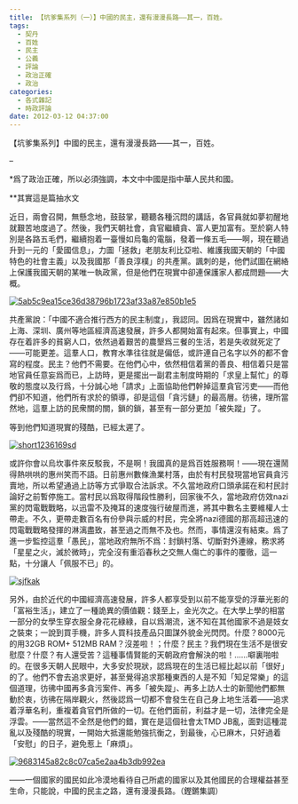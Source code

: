 ```yaml
---
title: 【坑爹集系列（一）】中國的民主，還有漫漫長路——其一，百姓。
tags:
  - 契丹
  - 百姓
  - 民主
  - 公義
  - 評論
  - 政治正確
  - 政治
categories:
  - 各式雜記
  - 時政評論
date: 2012-03-12 04:37:00
---
```


【坑爹集系列】中國的民主，還有漫漫長路——其一，百姓。

–

*爲了政治正確，所以必須強調，本文中中國是指中華人民共和國。

**其實這是篇抽水文

近日，兩會召開，無懸念地，鼓鼓掌，聽聽各種沉悶的講話，各官員就如夢初醒地就艱苦地度過了。然後，我們天朝社會，貪官繼續貪、富人更加富有。至於窮人特別是各路五毛們，繼續抱着一臺慢如烏龜的電腦，發着一條五毛——啊，現在聽過升到一元的「愛國信息」，力圖「拯救」老朋友利比亞啦、維護我國天朝的「中國特色的社會主義」以及我國那「善良淳樸」的共產黨。諷刺的是，他們試圖在網絡上保護我國天朝的某唯一執政黨，但是他們在現實中卻連保護家人都成問題——大概。

[![](https://lenchan139.files.wordpress.com/2012/03/5ab5c9ea15ce36d38796b1723af33a87e850b1e5.jpg "5ab5c9ea15ce36d38796b1723af33a87e850b1e5")](https://lenchan139.files.wordpress.com/2012/03/5ab5c9ea15ce36d38796b1723af33a87e850b1e5.jpg)

共產黨說：「中國不適合推行西方的民主制度」，我認同。因爲在現實中，雖然諸如上海、深圳、廣州等地區經濟高速發展，許多人都開始富有起來。但事實上，中國存在着許多的貧窮人口，依然過着艱苦的農墾爲三餐的生活，若是失收就死定了——可能更差。這羣人口，教育水準往往就是偏低，或許連自己名字以外的都不會寫的程度。民主？他們不需要。在他們心中，依然相信着黨的善良、相信着只是當地官員任意妄爲而已，上訪時，更是擺出一副君主制度時期的「求皇上幫忙」的尊敬的態度以及行爲，十分誠心地「請求」上面協助他們幹掉這羣貪官污吏——而他們卻不知道，他們所有求於的領導，卻是這個「貪污鏈」的最高層。彷彿，理所當然地，這羣上訪的民衆關的關，鎖的鎖，甚至有一部分更加「被失蹤」了。

等到他們知道現實的殘酷，已經太遲了。

[![](https://lenchan139.files.wordpress.com/2012/03/short1236169sd1.jpg "short1236169sd")](https://lenchan139.files.wordpress.com/2012/03/short1236169sd1.jpg)

或許你會以烏坎事件來反駁我，不是啊！我國真的是爲百姓服務啊！——現在還鬧得熱哄哄的惠州笑而不語。日前惠州數條漁業村落，由於有村民發現當地官員貪污賣地，所以希望通過上訪等方式爭取合法訴求。不久當地政府口頭承諾在和村民討論好之前暫停施工。當村民以爲取得階段性勝利，回家後不久，當地政府仿效nazi黨的閃電戰戰略，以迅雷不及掩耳的速度強行破屋而進，將其中數名主要維權人士帶走。不久，更帶走數百名有份參與示威的村民，完全將nazi德國的那高超迅速的閃電戰戰略發揮的淋漓盡致，甚至過之而無不及也。然而，事情還沒有結束。爲了進一步監控這羣「愚民」，當地政府無所不爲：封鎖村落、切斷對外連線，務求將「星星之火，滅於微時」，完全沒有重滔春秋之交無人傷亡的事件的覆徹，這一點，十分讓人「佩服不已」的。

[![](https://lenchan139.files.wordpress.com/2012/03/sjfkak.gif "sjfkak")](https://lenchan139.files.wordpress.com/2012/03/sjfkak.gif)

另外，由於近代的中國經濟高速發展，許多人都享受到以前不能享受的浮華光影的「富裕生活」，建立了一種詭異的價值觀：錢至上，金光次之。在大學上學的相當一部分的女學生穿衣服全身花花綠綠，自以爲潮流，迷不知在其他國家不過是妓女之裝束；一說到買手機，許多人買科技產品只圖謀外貌金光閃閃。什麼？8000元的用32GB ROM+ 512MB RAM？沒差啦！；什麼？民主？我們現在生活不是很安慰麼？什麼？有人還受苦？這種事情賢能的天朝政府會解決的啦！……噼裏啪啦的。在很多天朝人民眼中，大多安於現狀，認爲現在的生活已經比起以前「很好」的了。他們不會去追求更好，甚至覺得追求那種東西的人是不知「知足常樂」的這個道理，彷彿中國再多貪污案件、再多「被失蹤」、再多上訪人士的新聞他們都無動於衷，彷彿在隔岸觀火，然後認爲一切都不會發生在自己身上地生活着——追求着浮華名利，重複着貪官們所做的一切。在他們面前，利益才是一切，法律完全是浮雲。——當然這不全然是他們的錯，實在是這個社會太TMD JB亂，面對這種混亂以及殘酷的現實，一開始大抵還能勉強抗衡之，到最後，心已麻木，只好過着「安慰」的日子，避免惹上「麻煩」。

[![](https://lenchan139.files.wordpress.com/2012/03/9683145a82c8c07ca5e2aa4b3db992ea.jpg "9683145a82c8c07ca5e2aa4b3db992ea")](https://lenchan139.files.wordpress.com/2012/03/9683145a82c8c07ca5e2aa4b3db992ea.jpg)

——一個國家的國民如此冷漠地看待自己所處的國家以及其他國民的合理權益甚至生命，只能說，中國的民主之路，還有漫漫長路。（鏗鏘集調）
